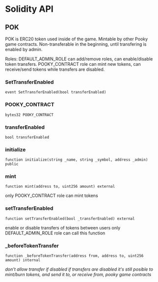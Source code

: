 # Solidity API

## POK

POK is ERC20 token used inside of the game.
Mintable by other Pooky game contracts.
Non-transferable in the beginning, until transfering is enabled by admin.

Roles:
DEFAULT_ADMIN_ROLE can add/remove roles, can enable/disable token transfers.
POOKY_CONTRACT role can mint new tokens, can receive/send tokens while transfers are disabled.

### SetTransferEnabled

```solidity
event SetTransferEnabled(bool transferEnabled)
```

### POOKY_CONTRACT

```solidity
bytes32 POOKY_CONTRACT
```

### transferEnabled

```solidity
bool transferEnabled
```

### initialize

```solidity
function initialize(string _name, string _symbol, address _admin) public
```

### mint

```solidity
function mint(address to, uint256 amount) external
```

only POOKY_CONTRACT role can mint tokens

### setTransferEnabled

```solidity
function setTransferEnabled(bool _transferEnabled) external
```

enable or disable transfers of tokens between users
only DEFAULT_ADMIN_ROLE role can call this function

### \_beforeTokenTransfer

```solidity
function _beforeTokenTransfer(address from, address to, uint256 amount) internal
```

_don't allow transfer if disabled
if transfers are disabled it's still posible to mint/burn tokens,
and send it to, or receive from, pooky game contracts_
